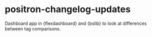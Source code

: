 # positron-changelog-updates
Dashboard app in {flexdashboard} and {bslib} to look at differences between tag comparisons.
